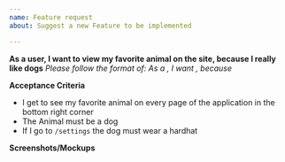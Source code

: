 ```yaml
---
name: Feature request
about: Suggest a new Feature to be implemented

---
```


**As a user, I want to view my favorite animal on the site, because I really like dogs**
*Please follow the format of: As a <usergroup>, I want <feature>, because <reason>*

**Acceptance Criteria**
- I get to see my favorite animal on every page of the application in the bottom right corner
- The Animal must be a dog
- If I go to `/settings` the dog must wear a hardhat

**Screenshots/Mockups**
